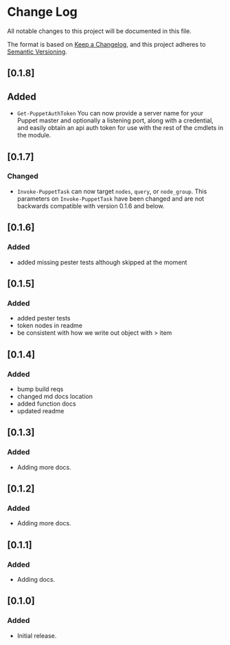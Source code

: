 # Change Log

All notable changes to this project will be documented in this file.

The format is based on [Keep a Changelog](https://keepachangelog.com/en/1.0.0/),
and this project adheres to [Semantic Versioning](https://semver.org/spec/v2.0.0.html).

## [0.1.8]
## Added
- `Get-PuppetAuthToken` You can now provide a server name for your Puppet master and optionally a listening port, along with a credential, and easily obtain an api auth token for use with the rest of the cmdlets in the module.

## [0.1.7]
### Changed
- `Invoke-PuppetTask` can now target `nodes`, `query`, or `node_group`. This parameters on `Invoke-PuppetTask` have been changed and are not backwards compatible with version 0.1.6 and below.

## [0.1.6]
### Added
- added missing pester tests although skipped at the moment

## [0.1.5]
### Added
- added pester tests
- token nodes in readme
- be consistent with how we write out object with > item

## [0.1.4]
### Added
- bump build reqs
- changed md docs location
- added function docs
- updated readme

## [0.1.3]
### Added
- Adding more docs.

## [0.1.2]
### Added
- Adding more docs.

## [0.1.1]
### Added
- Adding docs.

## [0.1.0]
### Added
- Initial release.

